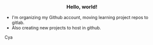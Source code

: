 <h3 align="center">Hello, world!</h3>

- I'm organizing my Github account, moving learning project repos to gitlab. 
- Also creating new projects to host in github. 

Cya

<!-- ## Some statistics of my Github 🚀
![flakesrc github stats](https://github-readme-stats.vercel.app/api?username=flakesrc&show_icons=true&theme=tokyonight)
<img src="https://github-readme-streak-stats.herokuapp.com/?user=AkuraDiary&theme=tokyonight" alt="mystreak"/>
![flakesrc Top Langs](https://github-readme-stats.vercel.app/api/top-langs/?username=flakesrc&theme=tokyonight&layout=compact) -->

